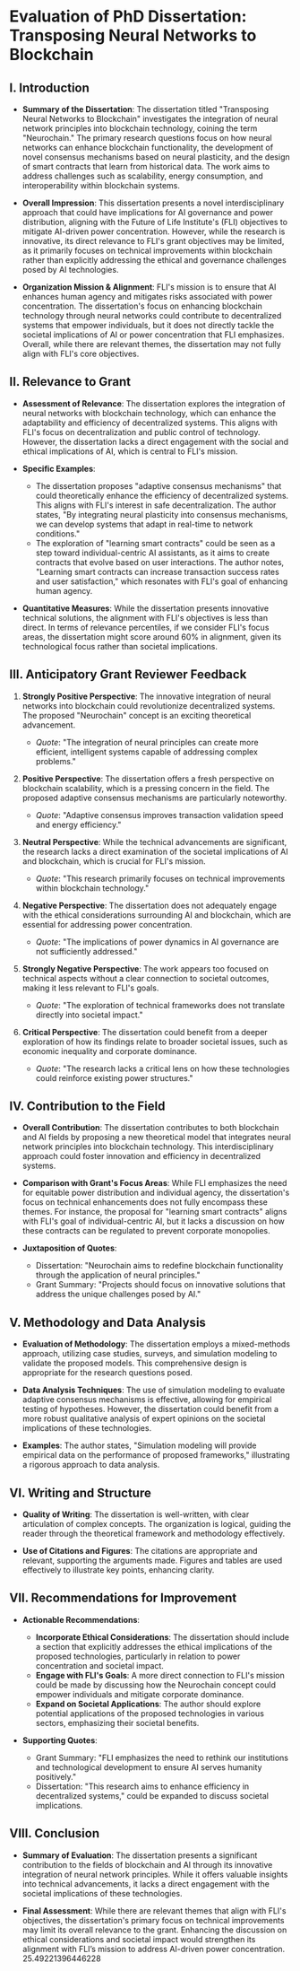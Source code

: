 # Evaluation of PhD Dissertation: Transposing Neural Networks to Blockchain

## I. Introduction

- **Summary of the Dissertation**: The dissertation titled "Transposing Neural Networks to Blockchain" investigates the integration of neural network principles into blockchain technology, coining the term "Neurochain." The primary research questions focus on how neural networks can enhance blockchain functionality, the development of novel consensus mechanisms based on neural plasticity, and the design of smart contracts that learn from historical data. The work aims to address challenges such as scalability, energy consumption, and interoperability within blockchain systems.

- **Overall Impression**: This dissertation presents a novel interdisciplinary approach that could have implications for AI governance and power distribution, aligning with the Future of Life Institute's (FLI) objectives to mitigate AI-driven power concentration. However, while the research is innovative, its direct relevance to FLI's grant objectives may be limited, as it primarily focuses on technical improvements within blockchain rather than explicitly addressing the ethical and governance challenges posed by AI technologies.

- **Organization Mission & Alignment**: FLI's mission is to ensure that AI enhances human agency and mitigates risks associated with power concentration. The dissertation's focus on enhancing blockchain technology through neural networks could contribute to decentralized systems that empower individuals, but it does not directly tackle the societal implications of AI or power concentration that FLI emphasizes. Overall, while there are relevant themes, the dissertation may not fully align with FLI's core objectives.

## II. Relevance to Grant

- **Assessment of Relevance**: The dissertation explores the integration of neural networks with blockchain technology, which can enhance the adaptability and efficiency of decentralized systems. This aligns with FLI's focus on decentralization and public control of technology. However, the dissertation lacks a direct engagement with the social and ethical implications of AI, which is central to FLI's mission.

- **Specific Examples**: 
  - The dissertation proposes "adaptive consensus mechanisms" that could theoretically enhance the efficiency of decentralized systems. This aligns with FLI's interest in safe decentralization. The author states, "By integrating neural plasticity into consensus mechanisms, we can develop systems that adapt in real-time to network conditions."
  - The exploration of "learning smart contracts" could be seen as a step toward individual-centric AI assistants, as it aims to create contracts that evolve based on user interactions. The author notes, "Learning smart contracts can increase transaction success rates and user satisfaction," which resonates with FLI's goal of enhancing human agency.

- **Quantitative Measures**: While the dissertation presents innovative technical solutions, the alignment with FLI's objectives is less than direct. In terms of relevance percentiles, if we consider FLI's focus areas, the dissertation might score around 60% in alignment, given its technological focus rather than societal implications.

## III. Anticipatory Grant Reviewer Feedback

1. **Strongly Positive Perspective**: The innovative integration of neural networks into blockchain could revolutionize decentralized systems. The proposed "Neurochain" concept is an exciting theoretical advancement.
   - *Quote*: "The integration of neural principles can create more efficient, intelligent systems capable of addressing complex problems."

2. **Positive Perspective**: The dissertation offers a fresh perspective on blockchain scalability, which is a pressing concern in the field. The proposed adaptive consensus mechanisms are particularly noteworthy.
   - *Quote*: "Adaptive consensus improves transaction validation speed and energy efficiency."

3. **Neutral Perspective**: While the technical advancements are significant, the research lacks a direct examination of the societal implications of AI and blockchain, which is crucial for FLI's mission.
   - *Quote*: "This research primarily focuses on technical improvements within blockchain technology."

4. **Negative Perspective**: The dissertation does not adequately engage with the ethical considerations surrounding AI and blockchain, which are essential for addressing power concentration.
   - *Quote*: "The implications of power dynamics in AI governance are not sufficiently addressed."

5. **Strongly Negative Perspective**: The work appears too focused on technical aspects without a clear connection to societal outcomes, making it less relevant to FLI's goals.
   - *Quote*: "The exploration of technical frameworks does not translate directly into societal impact."

6. **Critical Perspective**: The dissertation could benefit from a deeper exploration of how its findings relate to broader societal issues, such as economic inequality and corporate dominance.
   - *Quote*: "The research lacks a critical lens on how these technologies could reinforce existing power structures."

## IV. Contribution to the Field

- **Overall Contribution**: The dissertation contributes to both blockchain and AI fields by proposing a new theoretical model that integrates neural network principles into blockchain technology. This interdisciplinary approach could foster innovation and efficiency in decentralized systems.

- **Comparison with Grant's Focus Areas**: While FLI emphasizes the need for equitable power distribution and individual agency, the dissertation's focus on technical enhancements does not fully encompass these themes. For instance, the proposal for "learning smart contracts" aligns with FLI's goal of individual-centric AI, but it lacks a discussion on how these contracts can be regulated to prevent corporate monopolies.

- **Juxtaposition of Quotes**: 
  - Dissertation: "Neurochain aims to redefine blockchain functionality through the application of neural principles."
  - Grant Summary: "Projects should focus on innovative solutions that address the unique challenges posed by AI."

## V. Methodology and Data Analysis

- **Evaluation of Methodology**: The dissertation employs a mixed-methods approach, utilizing case studies, surveys, and simulation modeling to validate the proposed models. This comprehensive design is appropriate for the research questions posed.

- **Data Analysis Techniques**: The use of simulation modeling to evaluate adaptive consensus mechanisms is effective, allowing for empirical testing of hypotheses. However, the dissertation could benefit from a more robust qualitative analysis of expert opinions on the societal implications of these technologies.

- **Examples**: The author states, "Simulation modeling will provide empirical data on the performance of proposed frameworks," illustrating a rigorous approach to data analysis.

## VI. Writing and Structure

- **Quality of Writing**: The dissertation is well-written, with clear articulation of complex concepts. The organization is logical, guiding the reader through the theoretical framework and methodology effectively.

- **Use of Citations and Figures**: The citations are appropriate and relevant, supporting the arguments made. Figures and tables are used effectively to illustrate key points, enhancing clarity.

## VII. Recommendations for Improvement

- **Actionable Recommendations**:
  - **Incorporate Ethical Considerations**: The dissertation should include a section that explicitly addresses the ethical implications of the proposed technologies, particularly in relation to power concentration and societal impact.
  - **Engage with FLI's Goals**: A more direct connection to FLI's mission could be made by discussing how the Neurochain concept could empower individuals and mitigate corporate dominance.
  - **Expand on Societal Applications**: The author should explore potential applications of the proposed technologies in various sectors, emphasizing their societal benefits.

- **Supporting Quotes**: 
  - Grant Summary: "FLI emphasizes the need to rethink our institutions and technological development to ensure AI serves humanity positively."
  - Dissertation: "This research aims to enhance efficiency in decentralized systems," could be expanded to discuss societal implications.

## VIII. Conclusion

- **Summary of Evaluation**: The dissertation presents a significant contribution to the fields of blockchain and AI through its innovative integration of neural network principles. While it offers valuable insights into technical advancements, it lacks a direct engagement with the societal implications of these technologies.

- **Final Assessment**: While there are relevant themes that align with FLI's objectives, the dissertation's primary focus on technical improvements may limit its overall relevance to the grant. Enhancing the discussion on ethical considerations and societal impact would strengthen its alignment with FLI’s mission to address AI-driven power concentration. 25.49221396446228